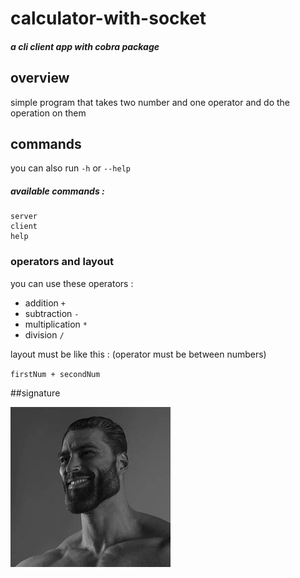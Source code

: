 # calculator-with-socket
##### a cli client app with cobra package

## overview
simple program that takes two number and one operator and do the operation on them

## commands 
you can also run `-h` or `--help`

##### available commands :
```
server
client
help  
```

### operators and layout
you can use these operators :

- addition `+`
- subtraction `-`
- multiplication `*`
- division `/`

layout must be like this : (operator must be between numbers)

`firstNum + secondNum`


##signature


![signature](https://github.com/sadegh-msm/calculator-with-socket/blob/main/signature/CHAD.jpg)
